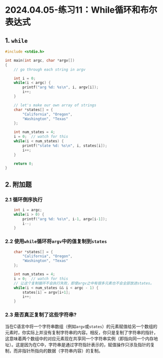 # 2024.04.05-练习11：While循环和布尔表达式

## 1. `while`

```c
#include <stdio.h>

int main(int argc, char *argv[])
{
    // go through each string in argv

    int i = 0;
    while(i < argc) {
        printf("arg %d: %s\n", i, argv[i]);
        i++;
    }

    // let's make our own array of strings
    char *states[] = {
        "California", "Oregon",
        "Washington", "Texas"
    };

    int num_states = 4;
    i = 0;  // watch for this
    while(i < num_states) {
        printf("state %d: %s\n", i, states[i]);
        i++;
    }

    return 0;
}
```

## 2. 附加题

### 2.1 循环倒序执行

```c
    int i = argc;
    while(i > 0) {
        printf("arg %d: %s\n", i-1, argv[i-1]);
        i--;
    }
```

### 2.2 使用`while`循环将`argv`中的值复制到`states`

```c
    char *states[] = {
        "California", "Oregon",
        "Washington", "Texas"
    };

    int num_states = 4;
    i = 0;  // watch for this
    // 让这个复制循环不会执行失败，即使argv之中有很多元素也不会全部放进states。
    while(i < num_states && i < argc - 1) {
        states[i] = argv[i+1];
        i++;
    }
```

### 2.3 是否真正复制了这些字符串?

当在C语言中将一个字符串数组（例如`argv`或`states`）的元素赋值给另一个数组的元素时，你实际上并没有复制字符串的内容。相反，你只是复制了字符串的指针，这意味着两个数组中的对应元素现在共享同一个字符串实例（即指向同一个内存地址）。这是因为在C中，字符串是通过字符指针表示的，赋值操作只涉及指针的复制，而非指针所指向的数据（字符串内容）的复制。